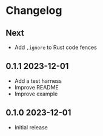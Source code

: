 # Changelog

## Next

- Add `,ignore` to Rust code fences

## 0.1.1 2023-12-01

- Add a test harness
- Improve README
- Improve example

## 0.1.0 2023-12-01

- Initial release
